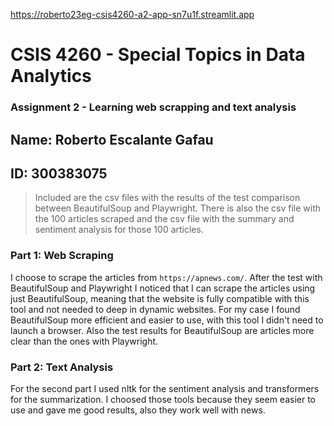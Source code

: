 https://roberto23eg-csis4260-a2-app-sn7u1f.streamlit.app

# CSIS 4260 - Special Topics in Data Analytics

### Assignment 2 - Learning web scrapping and text analysis

## Name: Roberto Escalante Gafau

## ID: 300383075

> Included are the csv files with the results of the test comparison between BeautifulSoup and Playwright. There is also the csv file with the 100 articles scraped and the csv file with the summary and sentiment analysis for those 100 articles.

### Part 1: Web Scraping

I choose to scrape the articles from `https://apnews.com/`.
After the test with BeautifulSoup and Playwright I noticed that I can scrape the articles using just BeautifulSoup, meaning that the website is fully compatible with this tool and not needed to deep in dynamic websites.
For my case I found BeautifulSoup more efficient and easier to use, with this tool I didn't need to launch a browser. Also the test results for BeautifulSoup are articles more clear than the ones with Playwright.

### Part 2: Text Analysis

For the second part I used nltk for the sentiment analysis and transformers for the summarization. I choosed those tools because they seem easier to use and gave me good results, also they work well with news.

